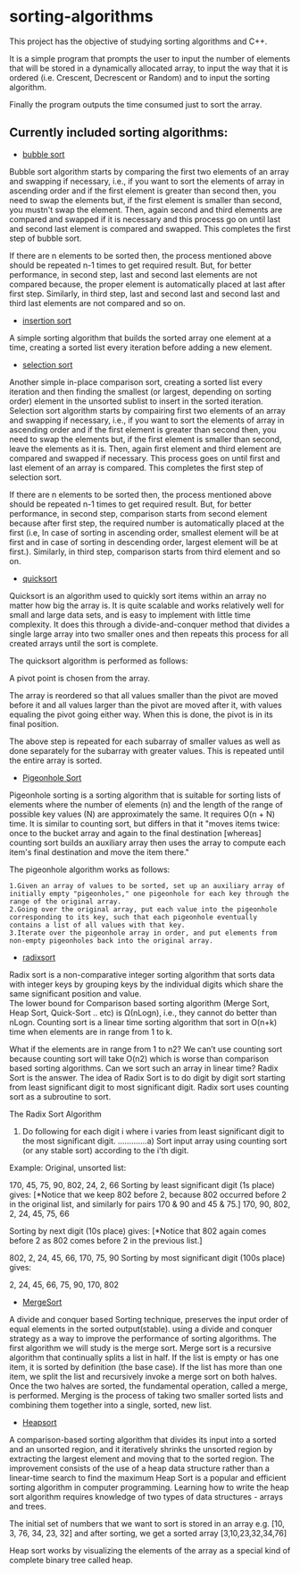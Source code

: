 # sorting-algorithms

This project has the objective of studying sorting algorithms and C++.

It is a simple program that prompts the user to input the number of elements that will be stored in a dynamically allocated array, to input the way that it is ordered (i.e. Crescent, Decrescent or Random) and to input the sorting algorithm.

Finally the program outputs the time consumed just to sort the array.

## Currently included sorting algorithms:
- [bubble sort](https://en.wikipedia.org/wiki/Bubble_sort)


Bubble sort algorithm starts by comparing the first two elements of an array and swapping if necessary, i.e., if you want to sort the elements of array in ascending order and if the first element is greater than second then, you need to swap the elements but, if the first element is smaller than second, you mustn't swap the element. Then, again second and third elements are compared and swapped if it is necessary and this process go on until last and second last element is compared and swapped. This completes the first step of bubble sort.

If there are n elements to be sorted then, the process mentioned above should be repeated n-1 times to get required result. But, for better performance, in second step, last and second last elements are not compared because, the proper element is automatically placed at last after first step. Similarly, in third step, last and second last and second last and third last elements are not compared and so on.

- [insertion sort](https://en.wikipedia.org/wiki/Insertion_sort)

A simple sorting algorithm that builds the sorted array one element at a time, creating a sorted list every iteration before adding a new element.

- [selection sort](https://en.wikipedia.org/wiki/Selection_sort)

Another simple in-place comparison sort, creating a sorted list every iteration and then finding  the smallest (or largest, depending on sorting order) element in the unsorted sublist to insert in the sorted iteration.
Selection sort algorithm starts by compairing first two elements of an array and swapping if necessary, i.e., if you want to sort the elements of array in ascending order and if the first element is greater than second then, you need to swap the elements but, if the first element is smaller than second, leave the elements as it is. Then, again first element and third element are compared and swapped if necessary. This process goes on until first and last element of an array is compared. This completes the first step of selection sort.

If there are n elements to be sorted then, the process mentioned above should be repeated n-1 times to get required result. But, for better performance, in second step, comparison starts from second element because after first step, the required number is automatically placed at the first (i.e, In case of sorting in ascending order, smallest element will be at first and in case of sorting in descending order, largest element will be at first.). Similarly, in third step, comparison starts from third element and so on.


- [quicksort](https://en.wikipedia.org/wiki/Quicksort)

Quicksort is an algorithm used to quickly sort items within an array no matter how big the array is. It is quite scalable and works relatively well for small and large data sets, and is easy to implement with little time complexity. It does this through a divide-and-conquer method that divides a single large array into two smaller ones and then repeats this process for all created arrays until the sort is complete.

The quicksort algorithm is performed as follows:

A pivot point is chosen from the array.

The array is reordered so that all values smaller than the pivot are moved before it and all values larger than the pivot are moved after it, with values equaling the pivot going either way. When this is done, the pivot is in its final position.

The above step is repeated for each subarray of smaller values as well as done separately for the subarray with greater values.
This is repeated until the entire array is sorted.

- [Pigeonhole Sort](https://en.wikipedia.org/wiki/Pigeonhole_sort)

Pigeonhole sorting is a sorting algorithm that is suitable for sorting lists of elements where the number of elements (n) and the length of the range of possible key values (N) are approximately the same. It requires O(n + N) time. It is similar to counting sort, but differs in that it "moves items twice: once to the bucket array and again to the final destination [whereas] counting sort builds an auxiliary array then uses the array to compute each item's final destination and move the item there."

The pigeonhole algorithm works as follows:

    1.Given an array of values to be sorted, set up an auxiliary array of initially empty "pigeonholes," one pigeonhole for each key through the range of the original array.
    2.Going over the original array, put each value into the pigeonhole corresponding to its key, such that each pigeonhole eventually contains a list of all values with that key.
    3.Iterate over the pigeonhole array in order, and put elements from non-empty pigeonholes back into the original array.


- [radixsort](https://en.wikipedia.org/wiki/Radix_sort)

Radix sort is a non-comparative integer sorting algorithm that sorts data with integer keys by grouping keys by the individual digits which share the same significant position and value.  
The lower bound for Comparison based sorting algorithm (Merge Sort, Heap Sort, Quick-Sort .. etc) is Ω(nLogn), i.e., they cannot do better than nLogn.
Counting sort is a linear time sorting algorithm that sort in O(n+k) time when elements are in range from 1 to k.

What if the elements are in range from 1 to n2?
We can’t use counting sort because counting sort will take O(n2) which is worse than comparison based sorting algorithms. Can we sort such an array in linear time?
Radix Sort is the answer. The idea of Radix Sort is to do digit by digit sort starting from least significant digit to most significant digit. Radix sort uses counting sort as a subroutine to sort.

The Radix Sort Algorithm
1) Do following for each digit i where i varies from least significant digit to the most significant digit.
………….a) Sort input array using counting sort (or any stable sort) according to the i’th digit.

Example:
Original, unsorted list:

170, 45, 75, 90, 802, 24, 2, 66
Sorting by least significant digit (1s place) gives: [*Notice that we keep 802 before 2, because 802 occurred before 2 in the original list, and similarly for pairs 170 & 90 and 45 & 75.]
170, 90, 802, 2, 24, 45, 75, 66




Sorting by next digit (10s place) gives: [*Notice that 802 again comes before 2 as 802 comes before 2 in the previous list.]

802, 2, 24, 45, 66, 170, 75, 90
Sorting by most significant digit (100s place) gives:

2, 24, 45, 66, 75, 90, 170, 802

- [MergeSort](https://en.wikipedia.org/wiki/Merge_sort)

A divide and conquer based Sorting technique, preserves the input order of equal elements in the sorted output(stable).
using a divide and conquer strategy as a way to improve the performance of sorting algorithms. The first algorithm we will study is the merge sort. Merge sort is a recursive algorithm that continually splits a list in half. If the list is empty or has one item, it is sorted by definition (the base case). If the list has more than one item, we split the list and recursively invoke a merge sort on both halves. Once the two halves are sorted, the fundamental operation, called a merge, is performed. Merging is the process of taking two smaller sorted lists and combining them together into a single, sorted, new list.

- [Heapsort](https://en.wikipedia.org/wiki/Heapsort)

A comparison-based sorting algorithm that divides its input into a sorted and an unsorted region, and it iteratively shrinks the unsorted region by extracting the largest element and moving that to the sorted region. The improvement consists of the use of a heap data structure rather than a linear-time search to find the maximum
Heap Sort is a popular and efficient sorting algorithm in computer programming. Learning how to write the heap sort algorithm requires knowledge of two types of data structures - arrays and trees.

The initial set of numbers that we want to sort is stored in an array e.g. [10, 3, 76, 34, 23, 32] and after sorting, we get a sorted array [3,10,23,32,34,76]

Heap sort works by visualizing the elements of the array as a special kind of complete binary tree called heap.

